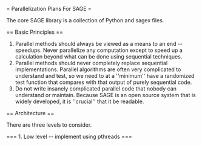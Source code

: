 = Parallelization Plans For SAGE =

The core SAGE library is a collection of Python and sagex files. 

== Basic Principles ==

  1. Parallel methods should always be viewed as a means to an end -- speedups.  Never parallelize any computation except to speed up a calculation beyond what can be done using sequential techniques. 
  2. Parallel methods should never completely replace sequential implementations.  Parallel algorithms are often very complicated to understand and test, so we need to at a ''minimum'' have a randomized test function that compares with that output of purely sequential code. 
  3. Do not write insanely complicated parallel code that nobody can understand or maintain.  Because SAGE is an open source system that is widely developed, it is ''crucial'' that it be readable.
 
== Architecture ==
 
There are three levels to consider.

=== 1. Low level -- implement using pthreads ===
